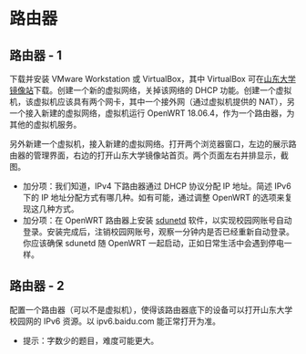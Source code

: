 # 路由器

## 路由器 - 1
下载并安装 VMware Workstation 或 VirtualBox，其中 VirtualBox 可在[山东大学镜像站](https://intranet.mirrors.oops-sdu.cn/software/Windows/VirtualBox/)下载。创建一个新的虚拟网络，关掉该网络的 DHCP 功能。创建一个虚拟机，该虚拟机应该具有两个网卡，其中一个接外网（通过虚拟机提供的 NAT），另一个接入新建的虚拟网络，虚拟机运行 OpenWRT 18.06.4，作为一个路由器，为其他的虚拟机服务。

另外新建一个虚拟机，接入新建的虚拟网络。打开两个浏览器窗口，左边的展示路由器的管理界面，右边的打开山东大学镜像站首页。两个页面左右并排显示，截图。

- 加分项：我们知道，IPv4 下路由器通过 DHCP 协议分配 IP 地址。简述 IPv6 下的 IP 地址分配方式有哪几种。如有可能，通过调整 OpenWRT 的选项来复现这几种方式。
- 加分项：在 OpenWRT 路由器上安装 [sdunetd](https://github.com/SadPencil/sdunetd) 软件，以实现校园网账号自动登录。安装完成后，注销校园网账号，观察一分钟内是否已经重新自动登录。你应该确保 sdunetd 随 OpenWRT 一起启动，正如日常生活中会遇到停电一样。

## 路由器 - 2
配置一个路由器（可以不是虚拟机），使得该路由器底下的设备可以打开山东大学校园网的 IPv6 资源。以 ipv6.baidu.com 能正常打开为准。

- 提示：字数少的题目，难度可能更大。